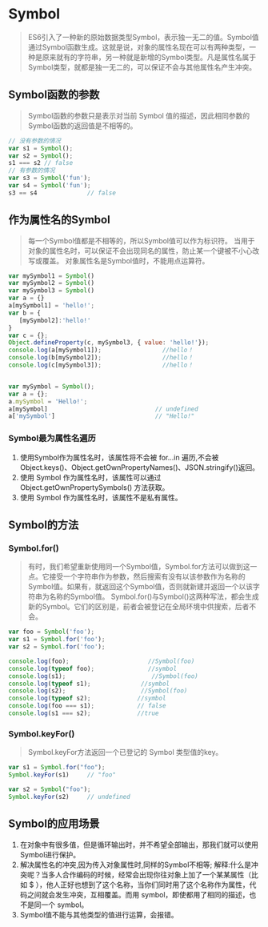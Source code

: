 # Symbol

> ES6引入了一种新的原始数据类型Symbol，表示独一无二的值。Symbol值通过Symbol函数生成。这就是说，对象的属性名现在可以有两种类型，一种是原来就有的字符串，另一种就是新增的Symbol类型。凡是属性名属于Symbol类型，就都是独一无二的，可以保证不会与其他属性名产生冲突。

## Symbol函数的参数

> Symbol函数的参数只是表示对当前 Symbol 值的描述，因此相同参数的Symbol函数的返回值是不相等的。

```js
// 没有参数的情况
var s1 = Symbol();
var s2 = Symbol();
s1 === s2 // false
// 有参数的情况
var s3 = Symbol('fun');
var s4 = Symbol('fun');
s3 == s4              // false
```

## 作为属性名的Symbol

> 每一个Symbol值都是不相等的，所以Symbol值可以作为标识符。
> 当用于对象的属性名时，可以保证不会出现同名的属性，防止某一个键被不小心改写或覆盖。
> 对象属性名是Symbol值时，不能用点运算符。

```js
var mySymbol1 = Symbol()
var mySymbol2 = Symbol()
var mySymbol3 = Symbol()
var a = {}
a[mySymbol1] = 'hello!';
var b = {
   [mySymbol2]:'hello!'
}
var c = {};
Object.defineProperty(c, mySymbol3, { value: 'hello!'});
console.log(a[mySymbol1]);                 //hello！
console.log(b[mySymbol2]);                 //hello！
console.log(c[mySymbol3]);                 //hello！


var mySymbol = Symbol();
var a = {};
a.mySymbol = 'Hello!';
a[mySymbol]                              // undefined
a['mySymbol']                            // "Hello!"
```

### Symbol最为属性名遍历

1. 使用Symbol作为属性名时，该属性将不会被 for...in 遍历,不会被Object.keys()、Object.getOwnPropertyNames()、JSON.stringify()返回。
2. 使用 Symbol 作为属性名时，该属性可以通过 Object.getOwnPropertySymbols() 方法获取。
3. 使用 Symbol 作为属性名时，该属性不是私有属性。

## Symbol的方法

### Symbol.for()

> 有时，我们希望重新使用同一个Symbol值，Symbol.for方法可以做到这一点。它接受一个字符串作为参数，然后搜索有没有以该参数作为名称的Symbol值。如果有，就返回这个Symbol值，否则就新建并返回一个以该字符串为名称的Symbol值。
> Symbol.for()与Symbol()这两种写法，都会生成新的Symbol。它们的区别是，前者会被登记在全局环境中供搜索，后者不会。

```js
var foo = Symbol('foo');
var s1 = Symbol.for('foo');
var s2 = Symbol.for('foo');

console.log(foo);                      //Symbol(foo)
console.log(typeof foo);               //symbol
console.log(s1);                        //Symbol(foo)
console.log(typeof s1);              //symbol
console.log(s2);                     //Symbol(foo)
console.log(typeof s2);             //symbol
console.log(foo === s1);            // false
console.log(s1 === s2);             //true
```

### Symbol.keyFor()

> Symbol.keyFor方法返回一个已登记的 Symbol 类型值的key。

```js
var s1 = Symbol.for("foo");
Symbol.keyFor(s1)     // "foo"

var s2 = Symbol("foo");
Symbol.keyFor(s2)     // undefined
```

## Symbol的应用场景

1. 在对象中有很多值，但是循环输出时，并不希望全部输出，那我们就可以使用Symbol进行保护。
2. 解决属性名的冲突,因为传入对象属性时,同样的Symbol不相等;
   解释:什么是冲突呢？当多人合作编码的时候，经常会出现你往对象上加了一个某某属性（比如 $ ），他人正好也想到了这个名称，当你们同时用了这个名称作为属性，代码之间就会发生冲突，互相覆盖。而用 symbol，即使都用了相同的描述，也不是同一个 symbol。
3. Symbol值不能与其他类型的值进行运算，会报错。